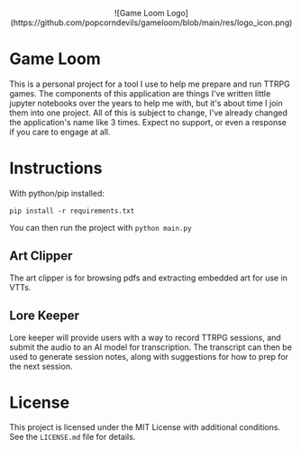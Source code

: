 <p align="center">
  ![Game Loom Logo](https://github.com/popcorndevils/gameloom/blob/main/res/logo_icon.png)
</p>

# Game Loom
This is a personal project for a tool I use to help me prepare and run TTRPG games.  The components of this application are things I've written little jupyter notebooks over the years to help me with, but it's about time I join them into one project.  All of this is subject to change, I've already changed the application's name like 3 times.  Expect no support, or even a response if you care to engage at all.  

# Instructions  
With python/pip installed:

```
pip install -r requirements.txt
```  

You can then run the project with `python main.py`

## Art Clipper
The art clipper is for browsing pdfs and extracting embedded art for use in VTTs.

## Lore Keeper
Lore keeper will provide users with a way to record TTRPG sessions, and submit the audio to an AI model for transcription.  The transcript can then be used to generate session notes, along with suggestions for how to prep for the next session.

# License
This project is licensed under the MIT License with additional conditions. See the `LICENSE.md` file for details.